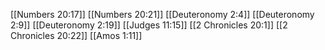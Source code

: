 [[Numbers 20:17]]
[[Numbers 20:21]]
[[Deuteronomy 2:4]]
[[Deuteronomy 2:9]]
[[Deuteronomy 2:19]]
[[Judges 11:15]]
[[2 Chronicles 20:1]]
[[2 Chronicles 20:22]]
[[Amos 1:11]]
